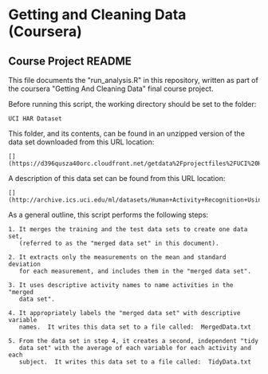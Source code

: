 
# Getting and Cleaning Data (Coursera)
## Course Project README

This file documents the "run_analysis.R" in this repository, written as part 
of the coursera "Getting And Cleaning Data" final course project.

Before running this script, the working directory should be set to the folder:

    UCI HAR Dataset
    
This folder, and its contents, can be found in an unzipped version of the data
set downloaded from this URL location:

    [](https://d396qusza40orc.cloudfront.net/getdata%2Fprojectfiles%2FUCI%20HAR%20Dataset.zip)

A description of this data set can be found from this URL location:

    [](http://archive.ics.uci.edu/ml/datasets/Human+Activity+Recognition+Using+Smartphones)

As a general outline, this script performs the following steps:

    1. It merges the training and the test data sets to create one data set,
       (referred to as the "merged data set" in this document).

    2. It extracts only the measurements on the mean and standard deviation
       for each measurement, and includes them in the "merged data set".

    3. It uses descriptive activity names to name activities in the "merged 
       data set".

    4. It appropriately labels the "merged data set" with descriptive variable
       names.  It writes this data set to a file called:  MergedData.txt

    5. From the data set in step 4, it creates a second, independent "tidy
       data set" with the average of each variable for each activity and each
       subject.  It writes this data set to a file called:  TidyData.txt
